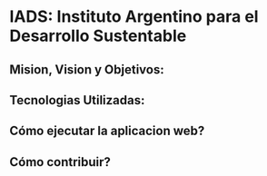 # IADS: Instituto Argentino para el Desarrollo Sustentable

## Mision, Vision y Objetivos:

## Tecnologias Utilizadas:

## Cómo ejecutar la aplicacion web?

## Cómo contribuir?

